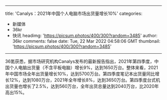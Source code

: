 
---
title: 'Canalys：2021年中国个人电脑市场出货量增长10%'
categories: 
 - 新媒体
 - 36kr
 - 快讯
headimg: 'https://picsum.photos/400/300?random=3485'
author: 36kr
comments: false
date: Tue, 22 Mar 2022 04:58:06 GMT
thumbnail: 'https://picsum.photos/400/300?random=3485'
---

<div>   
36氪获悉，据市场研究机构Canalys发布的最新报告指出，2021年第四季度，中国个人电脑出货量（不含平板电脑）增长9%，达到1650万台。整体来看，2021年中国市场全年出货量增长10%，达到5700万台。第四季度笔记本出货量同比增长12%，达到1080万台，2021年全年增长8%，达到3650万台。第四季度台式机出货量也增长了2.5%，达到560万台，全年出货总量达到2040万台，比2020年高出15%。  
</div>
            
